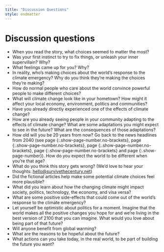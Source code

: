 ```yaml
---
title: "Discussion Questions"
style: endmatter
---
```


# Discussion questions

- When you read the story, what choices seemed to matter the most?
- Was your first instinct to try to fix things, or unleash your inner supervillain? Why?
- What feelings came up for you? Why?
- In reality, who’s making choices about the world’s response to the climate emergency? Why do you think they’re making the choices they’re making? 
- How do normal people who care about the world convince powerful people to make different choices?
- What will climate change look like in your hometown? How might it affect your local economy, environment, politics and communities? 
- Have you already directly experienced one of the effects of climate change?
- How are you already seeing people in your community adapting to the effects of climate change? What are some adaptations you might expect to see in the future? What are the consequences of those adaptations?
- How old will you be 20 years from now? Go back to the news headlines from 2040 (see page [](newspaper_welcome-to-2040-billionaire-saviours.html){:.show-page-number.no-brackets}, page [](newspaper_welcome-to-2040-climate-wars.html){:.show-page-number.no-brackets}, page [](newspaper_welcome-to-2040-designer-planet.html){:.show-page-number.no-brackets}, page [](newspaper_welcome-to-2040-ecotopia.html){:.show-page-number.no-brackets} and page [](newspaper_welcome-to-2040-slow-fade.html){:.show-page-number}). How do you expect the world to be different when you’re that age?
- What do you think this story gets wrong? (We’d love to hear your thoughts: hello@survivethecentury.net)
- Did the fictional articles help make some potential climate choices feel more plausible?
- What did you learn about how the changing climate might impact society, politics, technology, the economy, and visa versa?
- What are some positive side-effects that could come out of the world’s response to the climate emergency?
- Let yourself be optimistic about politics for a moment. Imagine that the world makes all the positive changes you hope for and we’re living in the best version of 2100 that you can imagine. What would you love about being part of that future?
- Will anyone benefit from global warming?
- What are the reasons to be hopeful about the future?
- What actions can you take today, in the real world, to be part of building the future you want?
